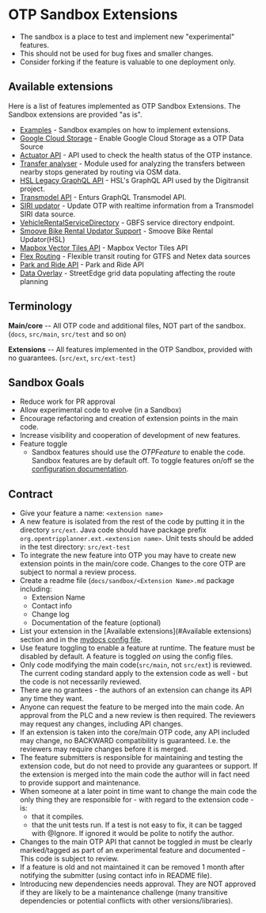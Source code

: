 # OTP Sandbox Extensions

- The sandbox is a place to test and implement new "experimental" features.  
- This should not be used for bug fixes and smaller changes.
- Consider forking if the feature is valuable to one deployment only.


## Available extensions
Here is a list of features implemented as OTP Sandbox Extensions. The Sandbox extensions are 
provided "as is". 

- [Examples](sandbox/Examples.md) - Sandbox examples on how to implement extensions.
- [Google Cloud Storage](sandbox/GoogleCloudStorage.md) - Enable Google Cloud Storage as a OTP Data Source
- [Actuator API](sandbox/ActuatorAPI.md) - API used to check the health status of the OTP instance.
- [Transfer analyser](sandbox/transferanalyzer.md) - Module used for analyzing the transfers between 
nearby stops generated by routing via OSM data.
- [HSL Legacy GraphQL API](sandbox/LegacyGraphQLApi.md) - HSL's GraphQL API used by the Digitransit project.
- [Transmodel API](sandbox/TransmodelApi.md) - Enturs GraphQL Transmodel API.
- [SIRI updator](sandbox/SiriUpdator.md) - Update OTP with realtime information from a Transmodel SIRI data source.
- [VehicleRentalServiceDirectory](sandbox/VehicleRentalServiceDirectory.md) - GBFS service directory endpoint.
- [Smoove Bike Rental Updator Support](sandbox/SmooveBikeRental.md) - Smoove Bike Rental Updator(HSL)
- [Mapbox Vector Tiles API](sandbox/MapboxVectorTilesApi.md) - Mapbox Vector Tiles API
- [Flex Routing](sandbox/Flex.md) - Flexible transit routing for GTFS and Netex data sources
- [Park and Ride API](sandbox/ParkAndRideApi.md) - Park and Ride API
- [Data Overlay](sandbox/DataOverlay.md) - StreetEdge grid data populating affecting the route planning


## Terminology

**Main/core**   -- All OTP code and additional files, NOT part of the sandbox. 
(`docs`, `src/main`, `src/test` and so on)

**Extensions** -- All features implemented in the OTP Sandbox, provided with no guarantees. 
(`src/ext`, `src/ext-test`)  

## Sandbox Goals

- Reduce work for PR approval
- Allow experimental code to evolve (in a Sandbox)
- Encourage refactoring and creation of extension points in the main code.
- Increase visibility and cooperation of development of new features.
- Feature toggle 
  - Sandbox features should use the _OTPFeature_ to enable the code. Sandbox features are by
   default off. To toggle features on/off se the [configuration documentation](Configuration.md).

## Contract
- Give your feature a name: `<extension name>`
- A new feature is isolated from the rest of the code by putting it in the directory `src/ext`. 
  Java code should have package prefix `org.opentripplanner.ext.<extension name>`. Unit tests 
  should be added in the test directory: `src/ext-test`
- To integrate the new feature into OTP you may have to create new extension points in the 
  main/core code. Changes to the core OTP are subject to normal a review process.  
- Create a readme file (`docs/sandbox/<Extension Name>.md` package including:
    - Extension Name
    - Contact info 
    - Change log
    - Documentation of the feature (optional)
- List your extension in the [Available extensions](#Available extensions) section and in the 
  [mydocs config file](https://github.com/opentripplanner/OpenTripPlanner/blob/v2.0.0/mkdocs.yml).
- Use feature toggling to enable a feature at runtime. The feature must be disabled by default. 
  A feature is toggled _on_ using the config files.
- Only code modifying the main code(`src/main`, not `src/ext`) is reviewed. The current coding 
  standard apply to the extension code as well - but the code is not necessarily reviewed.
- There are no grantees - the authors of an extension can change its API any time they want. 
- Anyone can request the feature to be merged into the main code. An approval from the PLC and a 
  new review is then required. The reviewers may request any changes, including API changes. 
- If an extension is taken into the core/main OTP code, any API included may change, no BACKWARD
  compatibility is guaranteed. I.e. the reviewers may require changes before it is merged.
- The feature submitters is responsible for maintaining and testing the extension code, but do not
  need to provide any guarantees or support. If the extension is merged into the main code the 
  author will in fact need to provide support and maintenance.
- When someone at a later point in time want to change the main code the only thing they are
  responsible for - with regard to the extension code - is:
  - that it compiles.
  - that the unit tests run. If a test is not easy to fix, it can be tagged with @Ignore. If ignored
    it would be polite to notify the author. 
- Changes to the main OTP API that cannot be toggled _in_ must be clearly marked/tagged as part of 
  an experimental feature and documented - This code is subject to review.
- If a feature is old and not maintained it can be removed 1 month after notifying the submitter 
  (using contact info in README file).
- Introducing new dependencies needs approval. They are NOT approved if they are likely to be a 
  maintenance challenge (many transitive dependencies or potential conflicts with other 
  versions/libraries).


